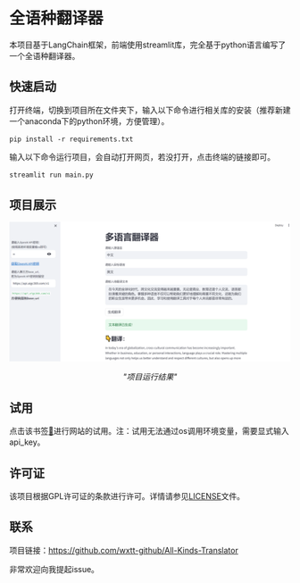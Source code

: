 # 全语种翻译器
本项目基于LangChain框架，前端使用streamlit库，完全基于python语言编写了一个全语种翻译器。

## 快速启动

打开终端，切换到项目所在文件夹下，输入以下命令进行相关库的安装（推荐新建一个anaconda下的python环境，方便管理）。

```shell
pip install -r requirements.txt
```

输入以下命令运行项目，会自动打开网页，若没打开，点击终端的链接即可。

```python
streamlit run main.py
```

## 项目展示

![project_display](images/project_display.png)

<p align="center">
    <em>"项目运行结果"</em>
</p>

## 试用

点击该书签[🔖](https://all-kinds-translator.streamlit.app/)进行网站的试用。注：试用无法通过os调用环境变量，需要显式输入api_key。

## 许可证

该项目根据GPL许可证的条款进行许可。详情请参见[LICENSE](LICENSE)文件。

## 联系

项目链接：https://github.com/wxtt-github/All-Kinds-Translator

非常欢迎向我提起issue。
